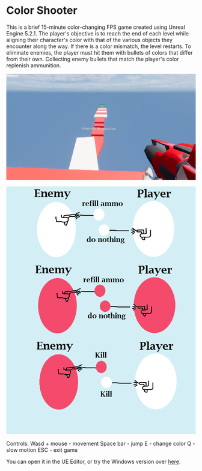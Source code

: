 # Color Shooter

This is a brief 15-minute color-changing FPS game created using Unreal Engine 5.2.1. The player's objective is to reach the end of each level while aligning their character's color with that of the various objects they encounter along the way. If there is a color mismatch, the level restarts. To eliminate enemies, the player must hit them with bullets of colors that differ from their own. Collecting enemy bullets that match the player's color replenish ammunition.

![Screenshot1](Static/screenshot.png?raw=true "Title")

![Screenshot2](Static/manual.png?raw=true "Title")

Controls:
Wasd + mouse - movement
Space bar - jump
E -  change color
Q - slow motion
ESC - exit game

You can open it in the UE Editor, or try the Windows version over [here](https://mega.nz/file/Lw5hFZZb#rKJXFp2-o6iZWxxZussmQG3_x4r6KM9-Q2gn3hzue8I).